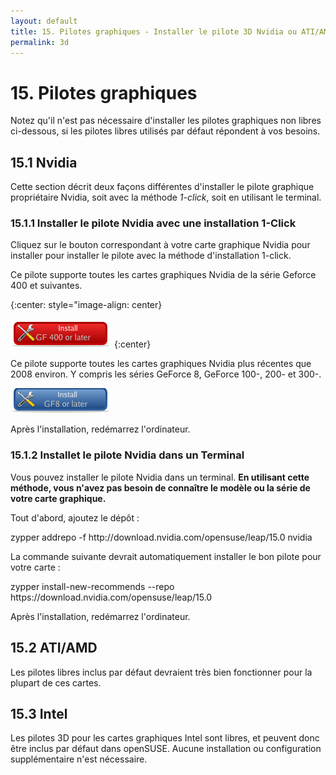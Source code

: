 ```yaml
---
layout: default
title: 15. Pilotes graphiques - Installer le pilote 3D Nvidia ou ATI/AMD
permalink: 3d
---
```


# 15. Pilotes graphiques

Notez qu'il n'est pas nécessaire d'installer les pilotes graphiques non libres ci-dessous, si les pilotes libres utilisés par défaut répondent à vos besoins.

## 15.1 Nvidia

Cette section décrit deux façons différentes d'installer le pilote graphique propriétaire Nvidia, soit avec la méthode *1-click*, soit en utilisant le terminal.

### 15.1.1 Installer le pilote Nvidia avec une installation 1-Click

Cliquez sur le bouton correspondant à votre carte graphique Nvidia pour installer pour installer le pilote avec la méthode d'installation 1-click.

Ce pilote supporte toutes les cartes graphiques Nvidia de la série Geforce 400 et suivantes.

{:center: style="image-align: center}

[![nvidia-gf400](images/oneclick/nvidia_gf400.png)](http://opensuse-community.org/nvidia.ymp)
{:center}

Ce pilote supporte toutes les cartes graphiques Nvidia plus récentes que 2008 environ. Y compris les séries GeForce 8, GeForce 100-, 200- et 300-.

[![nvidia-gf8](images/oneclick/nvidia-gf8.png)](http://opensuse-community.org/nvidia_gf8.ymp)

Après l'installation, redémarrez l'ordinateur.

### 15.1.2 Installet le pilote Nvidia dans un Terminal

Vous pouvez installer le pilote Nvidia dans un terminal. **En utilisant cette méthode, vous n'avez pas besoin de connaître le modèle ou la série de votre carte graphique.** 

Tout d'abord, ajoutez le dépôt :

<div class="clroot">zypper addrepo -f http://download.nvidia.com/opensuse/leap/15.0 nvidia</div>

La commande suivante devrait automatiquement installer le bon pilote pour votre carte :

<div class="clroot">zypper install-new-recommends --repo https://download.nvidia.com/opensuse/leap/15.0</div>

Après l'installation, redémarrez l'ordinateur.

## 15.2 ATI/AMD

Les pilotes libres inclus par défaut devraient très bien fonctionner pour la plupart de ces cartes.

## 15.3 Intel

Les pilotes 3D pour les cartes graphiques Intel sont libres, et peuvent donc être inclus par défaut dans openSUSE. Aucune installation ou configuration supplémentaire n'est nécessaire.
